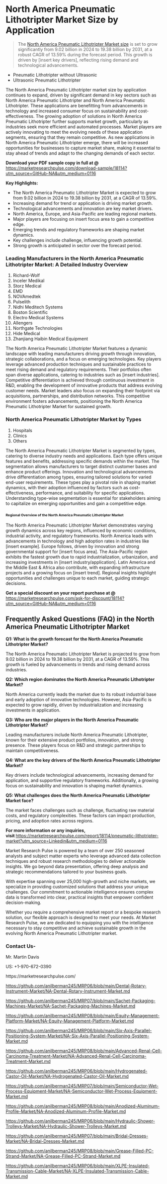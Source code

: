 <h1>North America Pneumatic Lithotripter Market&nbsp;Size by Application</h1><blockquote><p>The <a href="https://marketresearchpulse.com/download-sample/18114?utm_source=GitHub-NA&amp;utm_medium=0116">North America Pneumatic Lithotripter Market size</a> is set to grow significantly from 9.02 billion in 2024 to 19.38 billion by 2031, at a robust CAGR of 13.59% during the forecast period. This growth is driven by [insert key drivers], reflecting rising demand and technological advancements.</p></blockquote><ul><li>Pneumatic Lithotripter without Ultrasonic<li> Ultrasonic Pneumatic Lithotripter</li></ul><p>The North America Pneumatic Lithotripter market size by application continues to expand, driven by significant demand in key sectors such as North America Pneumatic Lithotripter and North America Pneumatic Lithotripter. These applications are benefitting from advancements in technology and increased consumer focus on sustainability and cost-effectiveness. The growing adoption of solutions in North America Pneumatic Lithotripter further supports market growth, particularly as industries seek more efficient and automated processes. Market players are actively innovating to meet the evolving needs of these application segments, ensuring that they remain competitive. As new applications in North America Pneumatic Lithotripter emerge, there will be increased opportunities for businesses to capture market share, making it essential to stay ahead of trends and adapt to the changing demands of each sector.</p><p><strong>Download your PDF sample copy in full at @ </strong><a href="https://marketresearchpulse.com/download-sample/18114?utm_source=GitHub-NA&amp;utm_medium=0116">https://marketresearchpulse.com/download-sample/18114?utm_source=GitHub-NA&amp;utm_medium=0116</a></p><p><strong>Key Highlights: </strong></p><ul><li>The North America Pneumatic Lithotripter Market is expected to grow from 9.02 billion in 2024 to 19.38 billion by 2031, at a CAGR of 13.59%.</li><li>Increasing demand for trend or application is driving market growth.</li><li>Technological advancements and innovation are key market drivers.</li><li>North America, Europe, and Asia-Pacific are leading regional markets.</li><li>Major players are focusing on insert focus area to gain a competitive edge.</li><li>Emerging trends and regulatory frameworks are shaping market dynamics.</li><li>Key challenges include challenge, influencing growth potential.</li><li>Strong growth is anticipated in sector over the forecast period.</li></ul><h3>Leading Manufacturers in the North America Pneumatic Lithotripter Market: A Detailed Industry Overview</h3><ol><li>Richard-Wolf</li><li>Inceler Medikal</li><li>Storz Medical</li><li>EMD</li><li>NOVAmedtek</li><li>Pulselith</li><li>Nidhi Meditech Systems</li><li>Boston Scientific</li><li>Electro Medical Systems</li><li>Allengers</li><li>Northgate Technologies</li><li>Hide Medical</li><li>Zhanjiang Haibin Medical Equipment</li></ol><div class="flex max-w-full flex-col flex-grow"><div class="min-h-8 text-message flex w-full flex-col items-end gap-2 whitespace-normal break-words [.text-message+&amp;]:mt-5" dir="auto" data-message-author-role="assistant" data-message-id="fd8432e4-4910-450d-b182-61b7bfb0a01f" data-message-model-slug="gpt-4o"><div class="flex w-full flex-col gap-1 empty:hidden first:pt-[3px]"><div class="markdown prose w-full break-words dark:prose-invert light"><p>The North America Pneumatic Lithotripter Market features a dynamic landscape with leading manufacturers driving growth through innovation, strategic collaborations, and a focus on emerging technologies. Key players leverage advanced production techniques and sustainable practices to meet rising demand and regulatory requirements. Their portfolios often span diverse applications, catering to industries such as [insert industries]. Competitive differentiation is achieved through continuous investment in R&amp;D, enabling the development of innovative products that address evolving customer needs. Market leaders also focus on expanding their footprint via acquisitions, partnerships, and distribution networks. This competitive environment fosters advancements, positioning the North America Pneumatic Lithotripter Market for sustained growth.</p></div></div></div></div><h3>North America Pneumatic Lithotripter Market by Types</h3><ol><li>Hospitals<li> Clinics<li> Others</li></ol><div class="flex max-w-full flex-col flex-grow"><div class="min-h-8 text-message flex w-full flex-col items-end gap-2 whitespace-normal break-words [.text-message+&amp;]:mt-5" dir="auto" data-message-author-role="assistant" data-message-id="084470be-0bb7-4664-bddf-5156b4f41249" data-message-model-slug="gpt-4o-mini"><div class="flex w-full flex-col gap-1 empty:hidden first:pt-[3px]"><div class="markdown prose w-full break-words dark:prose-invert light"><p>The North America Pneumatic Lithotripter Market is segmented by types, catering to diverse industry needs and applications. Each type offers unique features and benefits, addressing specific demands within the market. The segmentation allows manufacturers to target distinct customer bases and enhance product offerings. Innovation and technological advancements drive differentiation among types, ensuring tailored solutions for varied end-user requirements. These types play a pivotal role in shaping market dynamics, with their adoption influenced by factors such as cost-effectiveness, performance, and suitability for specific applications. Understanding type-wise segmentation is essential for stakeholders aiming to capitalize on emerging opportunities and gain a competitive edge.</p></div></div></div></div><h3><span style="font-size: 11px;">Regional Overview of the North America Pneumatic Lithotripter Market</span></h3><div class="flex max-w-full flex-col flex-grow"><div class="min-h-8 text-message flex w-full flex-col items-end gap-2 whitespace-normal break-words [.text-message+&amp;]:mt-5" dir="auto" data-message-author-role="assistant" data-message-id="e9038762-ce64-4e30-91c9-9bd413514231" data-message-model-slug="gpt-4o-mini"><div class="flex w-full flex-col gap-1 empty:hidden first:pt-[3px]"><div class="markdown prose w-full break-words dark:prose-invert light"><p>The North America Pneumatic Lithotripter Market demonstrates varying growth dynamics across key regions, influenced by economic conditions, industrial activity, and regulatory frameworks. North America leads with advancements in technology and high adoption rates in industries like [insert example]. Europe follows, driven by innovation and strong governmental support for [insert focus area]. The Asia-Pacific region exhibits the fastest growth due to rapid industrialization, urbanization, and increasing investments in [insert industry/application]. Latin America and the Middle East &amp; Africa also contribute, with expanding infrastructure projects and a growing focus on [insert trend]. Regional insights highlight opportunities and challenges unique to each market, guiding strategic decisions.</p></div></div></div></div><p><strong>Get a special discount on your report purchase at @ </strong><a href="https://marketresearchpulse.com/ask-for-discount/18114?utm_source=GitHub-NA&amp;utm_medium=0116">https://marketresearchpulse.com/ask-for-discount/18114?utm_source=GitHub-NA&amp;utm_medium=0116</a></p><h2>Frequently Asked Questions (FAQ) in the North America Pneumatic Lithotripter Market</h2><p><strong>Q1: What is the growth forecast for the North America Pneumatic Lithotripter Market?</strong></p><p>The North America Pneumatic Lithotripter Market is projected to grow from 9.02 billion in 2024 to 19.38 billion by 2031, at a CAGR of 13.59%. This growth is fueled by advancements in trends and rising demand across industries.</p><p><strong>Q2: Which region dominates the North America Pneumatic Lithotripter Market?</strong></p><p>North America currently leads the market due to its robust industrial base and early adoption of innovative technologies. However, Asia-Pacific is expected to grow rapidly, driven by industrialization and increasing investments in application.</p><p><strong>Q3: Who are the major players in the North America Pneumatic Lithotripter Market?</strong></p><p>Leading manufacturers include North America Pneumatic Lithotripter, known for their extensive product portfolios, innovation, and strong presence. These players focus on R&amp;D and strategic partnerships to maintain competitiveness.</p><p><strong>Q4: What are the key drivers of the North America Pneumatic Lithotripter Market?</strong></p><p>Key drivers include technological advancements, increasing demand for application, and supportive regulatory frameworks. Additionally, a growing focus on sustainability and innovation is shaping market dynamics.</p><p><strong>Q5: What challenges does the North America Pneumatic Lithotripter Market face?</strong></p><p>The market faces challenges such as challenge, fluctuating raw material costs, and regulatory complexities. These factors can impact production, pricing, and adoption rates across regions.</p><p><strong>For more information or any inquiries, visit&nbsp;</strong><a href="https://marketresearchpulse.com/report/18114/pneumatic-lithotripter-market?utm_source=Linkedin&utm_medium=0116">https://marketresearchpulse.com/report/18114/pneumatic-lithotripter-market?utm_source=Linkedin&utm_medium=0116</a></p><p>Market Research Pulse is powered by a team of over 250 seasoned analysts and subject matter experts who leverage advanced data collection techniques and robust research methodologies to deliver actionable insights. We go beyond data presentation, offering deep analysis and strategic recommendations tailored to your business goals.</p><p>With expertise spanning over 25,000 high-growth and niche markets, we specialize in providing customized solutions that address your unique challenges. Our commitment to actionable intelligence ensures complex data is transformed into clear, practical insights that empower confident decision-making.</p><p>Whether you require a comprehensive market report or a bespoke research solution, our flexible approach is designed to meet your needs. At Market Research Pulse, we are dedicated to equipping you with the intelligence necessary to stay competitive and achieve sustainable growth in the evolving North America Pneumatic Lithotripter market.</p><h3><strong>Contact Us-</strong></h3><p>Mr. Martin Davis</p><p>US: +1-970-672-0390</p><p>https://marketresearchpulse.com/</p><p><a href="https://github.com/anilberman245/MRP06/blob/main/Dental-Rotary-Instrument-Market/NA-Dental-Rotary-Instrument-Market.md">https://github.com/anilberman245/MRP06/blob/main/Dental-Rotary-Instrument-Market/NA-Dental-Rotary-Instrument-Market.md</a></p><p><a href="https://github.com/anilberman245/MRP07/blob/main/Sachet-Packaging-Machines-Market/NA-Sachet-Packaging-Machines-Market.md">https://github.com/anilberman245/MRP07/blob/main/Sachet-Packaging-Machines-Market/NA-Sachet-Packaging-Machines-Market.md</a></p><p><a href="https://github.com/anilberman245/MRP08/blob/main/Equity-Management-Platform-Market/NA-Equity-Management-Platform-Market.md">https://github.com/anilberman245/MRP08/blob/main/Equity-Management-Platform-Market/NA-Equity-Management-Platform-Market.md</a></p><p><a href="https://github.com/anilberman245/MRP06/blob/main/Six-Axis-Parallel-Positioning-System-Market/NA-Six-Axis-Parallel-Positioning-System-Market.md">https://github.com/anilberman245/MRP06/blob/main/Six-Axis-Parallel-Positioning-System-Market/NA-Six-Axis-Parallel-Positioning-System-Market.md</a></p><p><a href="https://github.com/anilberman245/MRP08/blob/main/Advanced-Renal-Cell-Carcinoma-Treatment-Market/NA-Advanced-Renal-Cell-Carcinoma-Treatment-Market.md">https://github.com/anilberman245/MRP08/blob/main/Advanced-Renal-Cell-Carcinoma-Treatment-Market/NA-Advanced-Renal-Cell-Carcinoma-Treatment-Market.md</a></p><p><a href="https://github.com/anilberman245/MRP06/blob/main/Hydrogenated-Castor-Oil-Market/NA-Hydrogenated-Castor-Oil-Market.md">https://github.com/anilberman245/MRP06/blob/main/Hydrogenated-Castor-Oil-Market/NA-Hydrogenated-Castor-Oil-Market.md</a></p><p><a href="https://github.com/anilberman245/MRP07/blob/main/Semiconductor-Wet-Process-Equipment-Market/NA-Semiconductor-Wet-Process-Equipment-Market.md">https://github.com/anilberman245/MRP07/blob/main/Semiconductor-Wet-Process-Equipment-Market/NA-Semiconductor-Wet-Process-Equipment-Market.md</a></p><p><a href="https://github.com/anilberman245/MRP08/blob/main/Anodized-Aluminum-Profile-Market/NA-Anodized-Aluminum-Profile-Market.md">https://github.com/anilberman245/MRP08/blob/main/Anodized-Aluminum-Profile-Market/NA-Anodized-Aluminum-Profile-Market.md</a></p><p><a href="https://github.com/anilberman245/MRP06/blob/main/Hydraulic-Shower-Trolleys-Market/NA-Hydraulic-Shower-Trolleys-Market.md">https://github.com/anilberman245/MRP06/blob/main/Hydraulic-Shower-Trolleys-Market/NA-Hydraulic-Shower-Trolleys-Market.md</a></p><p><a href="https://github.com/anilberman245/MRP07/blob/main/Bridal-Dresses-Market/NA-Bridal-Dresses-Market.md">https://github.com/anilberman245/MRP07/blob/main/Bridal-Dresses-Market/NA-Bridal-Dresses-Market.md</a></p><p><a href="https://github.com/anilberman245/MRP08/blob/main/Grease-Filled-PC-Strand-Market/NA-Grease-Filled-PC-Strand-Market.md">https://github.com/anilberman245/MRP08/blob/main/Grease-Filled-PC-Strand-Market/NA-Grease-Filled-PC-Strand-Market.md</a></p><p><a href="https://github.com/anilberman245/MRP06/blob/main/XLPE-Insulated-Transmission-Cable-Market/NA-XLPE-Insulated-Transmission-Cable-Market.md">https://github.com/anilberman245/MRP06/blob/main/XLPE-Insulated-Transmission-Cable-Market/NA-XLPE-Insulated-Transmission-Cable-Market.md</a></p>
